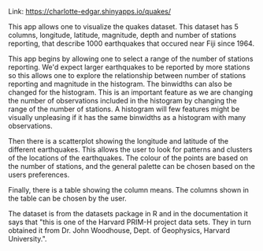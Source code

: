 Link: https://charlotte-edgar.shinyapps.io/quakes/

This app allows one to visualize the quakes dataset. This dataset has 5 columns, longitude, latitude, magnitude, depth and number of stations reporting, that describe 1000 earthquakes that occured near Fiji since 1964. 

This app begins by allowing one to select a range of the number of stations reporting. We'd expect larger earthquakes to be reported by more stations so this allows one to explore the relationship between number of stations reporting and magnitude in the histogram. The binwidths can also be changed for the histogram. This is an important feature as we are changing the number of observations included in the histogram by changing the range of the number of stations. A histogram will few features might be visually unpleasing if it has the same binwidths as a histogram with many observations. 

Then there is a scatterplot showing the longitude and latitude of the different earthquakes. This allows the user to look for patterns and clusters of the locations of the earthquakes. The colour of the points are based on the number of stations, and the general palette can be chosen based on the users preferences.

Finally, there is a table showing the column means. The columns shown in the table can be chosen by the user.

The dataset is from the datasets package in R and in the documentation it says that "this is one of the Harvard PRIM-H project data sets. They in turn obtained it from Dr. John Woodhouse, Dept. of Geophysics, Harvard University.". 
